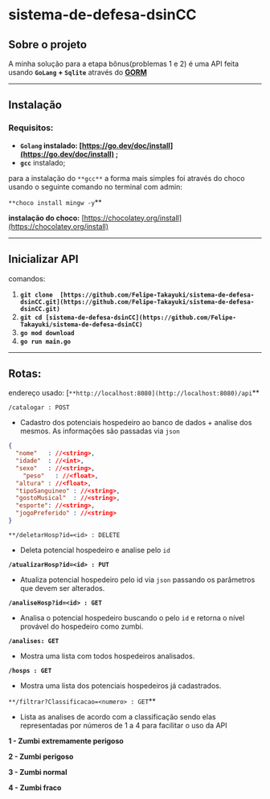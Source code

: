 # sistema-de-defesa-dsinCC

## **Sobre o projeto**

A minha solução para a etapa bônus(problemas 1 e 2) é uma API feita usando **`GoLang` + `Sqlite`** através do **[GORM](https://gorm.io/index.html)** 

---

## **Instalação**

### Requisitos:

- **`Golang` [](https://go.dev/doc/install)instalado: [https://go.dev/doc/install](https://go.dev/doc/install) ;**
- **`gcc`** instalado;

 para a instalação do `**gcc**` a forma mais simples foi através do choco usando o seguinte comando no terminal com admin:

`**choco install mingw -y`** 

**instalação do choco:** [https://chocolatey.org/install](https://chocolatey.org/install) 

---

## Inicializar API

comandos:

1. **`git clone  [https://github.com/Felipe-Takayuki/sistema-de-defesa-dsinCC.git](https://github.com/Felipe-Takayuki/sistema-de-defesa-dsinCC.git)`** 
2. **`git cd [sistema-de-defesa-dsinCC](https://github.com/Felipe-Takayuki/sistema-de-defesa-dsinCC)`**
3. **`go mod download`** 
4. **`go run main.go`**

---

## **Rotas:**

endereço usado: [`**http://localhost:8080](http://localhost:8080)/api`**       

`/catalogar : POST`

- Cadastro dos potenciais hospedeiro ao banco de dados + analise dos mesmos. As informações são passadas via `json`

```json
{ 
  "nome"   : //<string>,
  "idade"  : //<int>,
  "sexo"   : //<string>,
	"peso"   : //<float>,
  "altura" : //<float>,
  "tipoSanguineo" : //<string>,
  "gostoMusical"  : //<string>,
  "esporte": //<string>,
  "jogoPreferido" : //<string>
}
```

`**/deletarHosp?id=<id> : DELETE`

- Deleta potencial hospedeiro e analise pelo `id`
    
    

**`/atualizarHosp?id=<id> : PUT`**

- Atualiza potencial hospedeiro pelo id via `json` passando os parâmetros que devem ser alterados.

**`/analiseHosp?id=<id> : GET`**

- Analisa o potencial hospedeiro buscando o pelo `id` e retorna o nível provável do hospedeiro como zumbi.

**`/analises: GET`**

- Mostra uma lista com todos hospedeiros analisados.

**`/hosps : GET`**    

- Mostra uma lista dos potenciais hospedeiros já cadastrados.

`**/filtrar?Classificacao=<numero> : GET`** 

- Lista as analises de acordo com a classificação sendo elas representadas por números de 1 a 4 para facilitar o uso da API

**1 - Zumbi extremamente perigoso** 

**2 - Zumbi perigoso** 

**3 - Zumbi normal** 

**4 - Zumbi fraco**
